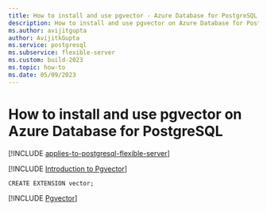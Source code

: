 ```yaml
---
title: How to install and use pgvector - Azure Database for PostgreSQL
description: How to install and use pgvector on Azure Database for PostgreSQL
ms.author: avijitgupta
author: AvijitkGupta
ms.service: postgresql
ms.subservice: flexible-server
ms.custom: build-2023
ms.topic: how-to
ms.date: 05/09/2023
---
```


# How to install and use pgvector on Azure Database for PostgreSQL

[!INCLUDE [applies-to-postgresql-flexible-server](../includes/applies-to-postgresql-flexible-server.md)]

[!INCLUDE [Introduction to Pgvector](../../cosmos-db/postgresql/includes/introduction-pgvector.md)]

```postgresql
CREATE EXTENSION vector;
```

[!INCLUDE [Pgvector](../../cosmos-db/postgresql/includes/pgvector.md)]